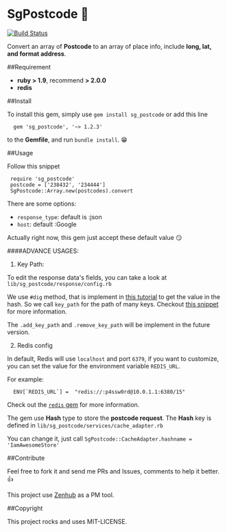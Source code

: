 # SgPostcode :gem:

[![Build
Status](https://travis-ci.org/ManagedApplicationServices/sg_postcode.svg?branch=master)](https://travis-ci.org/ManagedApplicationServices/sg_postcode)

Convert an array of **Postcode** to an array of place info, include **long, lat, and format address**.


##Requirement

- **ruby > 1.9**, recommend **> 2.0.0**
- **redis**

##Install

 To install this gem, simply use `gem install sg_postcode` or add this line

 ```
   gem 'sg_postcode', '~> 1.2.3'
 ```
 to the **Gemfile**, and run `bundle install`. :grin:


##Usage

Follow this snippet

```
 require 'sg_postcode'
 postcode = ['238432', '234444']
 SgPostcode::Array.new(postcodes).convert
```

There are some options:

- `response_type`: default is :json
- `host`: default :Google

Actually right now, this gem just accept these default value :smirk:

####ADVANCE USAGES:


1. Key Path:

  To edit the response data's fields, you can take a look at `lib/sg_postcode/response/config.rb`

  We use `#dig` method, that is implement in [this tutorial](http://thingsinabucket.com/2015/07/01/three_little_hacks/) to get the value in the hash. So we call `key_path` for the path of many keys.
  Checkout [this snippet](https://github.com/ManagedApplicationServices/sg_postcode/blob/develop/lib/sg_postcode/response/json_output.rb#L41-L45) for more information.

  The `.add_key_path` and `.remove_key_path` will be implement in the future version.

2. Redis config

  In default, Redis will use `localhost` and port `6379`, if you want to customize, you can set the value for the environment variable `REDIS_URL`.

  For example:

  ```
    ENV[`REDIS_URL`] =  "redis://:p4ssw0rd@10.0.1.1:6380/15"
  ```

  Check out the [`redis` gem](https://github.com/redis/redis-rb#getting-started) for more information.

  The gem use **Hash** type to store the **postcode request**. The **Hash** key is defined in `lib/sg_postcode/services/cache_adapter.rb`

  You can change it, just call `SgPostcode::CacheAdapter.hashname = 'IamAwesomeStore'`

##Contribute

Feel free to fork it and send me PRs and Issues, comments to help it better. :+1:

This project use [Zenhub](http://zenhub.io) as a PM tool.

##Copyright

This project rocks and uses MIT-LICENSE.

